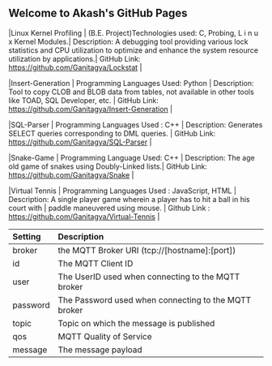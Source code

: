 ## Welcome to Akash's GitHub Pages


|Linux Kernel Profiling | (B.E. Project)Technologies used: C, Probing, L i n u x Kernel Modules.| Description: A debugging tool providing various lock statistics and CPU utilization to optimize and enhance the system resource utilization by applications.| GitHub Link: https://github.com/Ganitagya/Lockstat |

|Insert-Generation | Programming Languages Used: Python | Description: Tool to copy CLOB and BLOB data from tables, not available in other tools like TOAD, SQL Developer, etc.  | GitHub Link: https://github.com/Ganitagya/Insert-Generation | 

|SQL-Parser | Programming Languages Used : C++ | Description: Generates SELECT queries corresponding to DML queries. | GitHub Link: https://github.com/Ganitagya/SQL-Parser |

|Snake-Game | Programming Language Used: C++ |  Description: The age old game of snakes using Doubly-Linked lists.| GitHub Link: https://github.com/Ganitagya/Snake | 

|Virtual Tennis | Programming Languages Used : JavaScript, HTML | Description: A single player game wherein a player has to hit a ball in his court with | paddle maneuvered using mouse. | Github Link : https://github.com/Ganitagya/Virtual-Tennis |



| Setting   | Description    |
|:----------|:---------------|
| broker    | the MQTT Broker URI (tcp://[hostname]:[port])|
| id        | The MQTT Client ID |         
| user      | The UserID used when connecting to the MQTT broker |
| password  | The Password used when connecting to the MQTT broker |
| topic     | Topic on which the message is published |
| qos       | MQTT Quality of Service |
| message   | The message payload |
